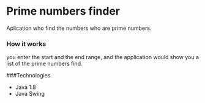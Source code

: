 # Prime numbers finder

Aplication who find the numbers who are prime numbers.

### How it works

you enter the start and the end range, and the application would show you a list
of the prime numbers find.

###Technologies
* Java 1.8
* Java Swing